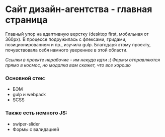 # Сайт дизайн-агентства - главная страница

Главный упор на адаптивную верстку (desktop first, мобильная от 360px).
В процессе подружилась с флексами, гридами, позиционированием и пр., изучила gulp. 
Благодаря этому проекту, почувствовала себя намного увереннее в этой области.

*Ссылки в проекте нерабочие - им некуда идти :(*
*Формы отправляются прямо в космос, но модалка вам скажет, что все хорошо*

### Основной стек:
* БЭМ
* gulp и webpack
* SCSS

### Также есть немного JS:
* swiper-slider
* Формы с валидацией
